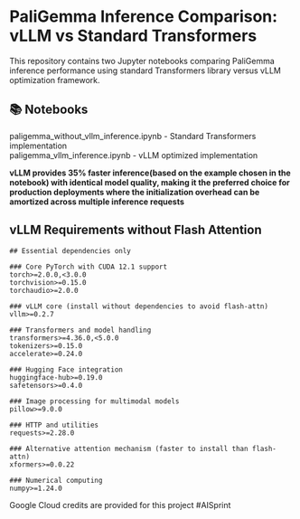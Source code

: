 # PaliGemma Inference Comparison: vLLM vs Standard Transformers
This repository contains two Jupyter notebooks comparing PaliGemma inference performance using standard Transformers library versus vLLM optimization framework.

## 📚 Notebooks

paligemma_without_vllm_inference.ipynb - Standard Transformers implementation <br>
paligemma_vllm_inference.ipynb - vLLM optimized implementation

**vLLM provides 35% faster inference(based on the example chosen in the notebook) with identical model quality, making it the preferred choice for production deployments where the initialization overhead can be amortized across multiple inference requests**

## vLLM Requirements without Flash Attention
```
## Essential dependencies only

### Core PyTorch with CUDA 12.1 support
torch>=2.0.0,<3.0.0
torchvision>=0.15.0
torchaudio>=2.0.0

### vLLM core (install without dependencies to avoid flash-attn)
vllm>=0.2.7

### Transformers and model handling
transformers>=4.36.0,<5.0.0
tokenizers>=0.15.0
accelerate>=0.24.0

### Hugging Face integration
huggingface-hub>=0.19.0
safetensors>=0.4.0

### Image processing for multimodal models
pillow>=9.0.0

### HTTP and utilities
requests>=2.28.0

### Alternative attention mechanism (faster to install than flash-attn)
xformers>=0.0.22

### Numerical computing
numpy>=1.24.0
```
Google Cloud credits are provided for this project #AISprint
